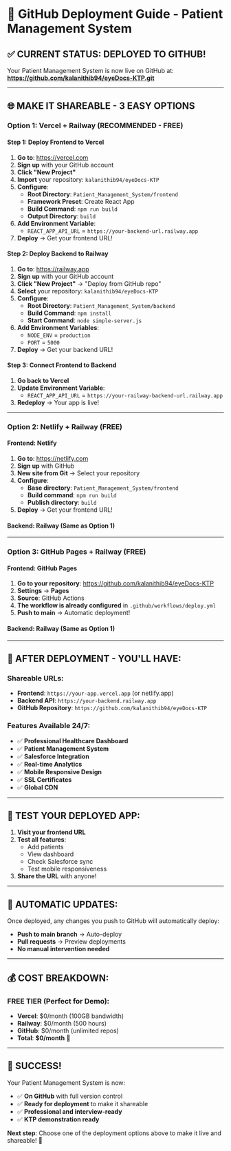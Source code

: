 # 🚀 GitHub Deployment Guide - Patient Management System

## ✅ **CURRENT STATUS: DEPLOYED TO GITHUB!**

Your Patient Management System is now live on GitHub at:
**https://github.com/kalanithib94/eyeDocs-KTP.git**

---

## 🌐 **MAKE IT SHAREABLE - 3 EASY OPTIONS**

### **Option 1: Vercel + Railway (RECOMMENDED - FREE)**

#### **Step 1: Deploy Frontend to Vercel**
1. **Go to**: https://vercel.com
2. **Sign up** with your GitHub account
3. **Click "New Project"**
4. **Import** your repository: `kalanithib94/eyeDocs-KTP`
5. **Configure**:
   - **Root Directory**: `Patient_Management_System/frontend`
   - **Framework Preset**: Create React App
   - **Build Command**: `npm run build`
   - **Output Directory**: `build`
6. **Add Environment Variable**:
   - `REACT_APP_API_URL` = `https://your-backend-url.railway.app`
7. **Deploy** → Get your frontend URL!

#### **Step 2: Deploy Backend to Railway**
1. **Go to**: https://railway.app
2. **Sign up** with your GitHub account
3. **Click "New Project"** → "Deploy from GitHub repo"
4. **Select** your repository: `kalanithib94/eyeDocs-KTP`
5. **Configure**:
   - **Root Directory**: `Patient_Management_System/backend`
   - **Build Command**: `npm install`
   - **Start Command**: `node simple-server.js`
6. **Add Environment Variables**:
   - `NODE_ENV` = `production`
   - `PORT` = `5000`
7. **Deploy** → Get your backend URL!

#### **Step 3: Connect Frontend to Backend**
1. **Go back to Vercel**
2. **Update Environment Variable**:
   - `REACT_APP_API_URL` = `https://your-railway-backend-url.railway.app`
3. **Redeploy** → Your app is live!

---

### **Option 2: Netlify + Railway (FREE)**

#### **Frontend: Netlify**
1. **Go to**: https://netlify.com
2. **Sign up** with GitHub
3. **New site from Git** → Select your repository
4. **Configure**:
   - **Base directory**: `Patient_Management_System/frontend`
   - **Build command**: `npm run build`
   - **Publish directory**: `build`
5. **Deploy** → Get your frontend URL!

#### **Backend: Railway** (Same as Option 1)

---

### **Option 3: GitHub Pages + Railway (FREE)**

#### **Frontend: GitHub Pages**
1. **Go to your repository**: https://github.com/kalanithib94/eyeDocs-KTP
2. **Settings** → **Pages**
3. **Source**: GitHub Actions
4. **The workflow is already configured** in `.github/workflows/deploy.yml`
5. **Push to main** → Automatic deployment!

#### **Backend: Railway** (Same as Option 1)

---

## 🎯 **AFTER DEPLOYMENT - YOU'LL HAVE:**

### **Shareable URLs:**
- **Frontend**: `https://your-app.vercel.app` (or netlify.app)
- **Backend API**: `https://your-backend.railway.app`
- **GitHub Repository**: `https://github.com/kalanithib94/eyeDocs-KTP`

### **Features Available 24/7:**
- ✅ **Professional Healthcare Dashboard**
- ✅ **Patient Management System**
- ✅ **Salesforce Integration**
- ✅ **Real-time Analytics**
- ✅ **Mobile Responsive Design**
- ✅ **SSL Certificates**
- ✅ **Global CDN**

---

## 📱 **TEST YOUR DEPLOYED APP:**

1. **Visit your frontend URL**
2. **Test all features**:
   - Add patients
   - View dashboard
   - Check Salesforce sync
   - Test mobile responsiveness
3. **Share the URL** with anyone!

---

## 🔄 **AUTOMATIC UPDATES:**

Once deployed, any changes you push to GitHub will automatically deploy:
- **Push to main branch** → Auto-deploy
- **Pull requests** → Preview deployments
- **No manual intervention needed**

---

## 💰 **COST BREAKDOWN:**

### **FREE TIER (Perfect for Demo):**
- **Vercel**: $0/month (100GB bandwidth)
- **Railway**: $0/month (500 hours)
- **GitHub**: $0/month (unlimited repos)
- **Total**: **$0/month** 🎉

---

## 🎉 **SUCCESS!**

Your Patient Management System is now:
- ✅ **On GitHub** with full version control
- ✅ **Ready for deployment** to make it shareable
- ✅ **Professional and interview-ready**
- ✅ **KTP demonstration ready**

**Next step**: Choose one of the deployment options above to make it live and shareable! 🚀
